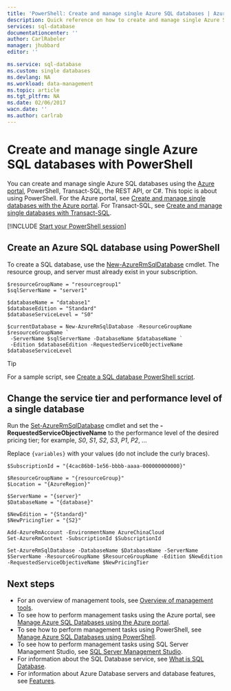 ```yaml
---
title: 'PowerShell: Create and manage single Azure SQL databases | Azure'
description: Quick reference on how to create and manage single Azure SQL database using the Azure portal
services: sql-database
documentationcenter: ''
author: CarlRabeler
manager: jhubbard
editor: ''

ms.service: sql-database
ms.custom: single databases
ms.devlang: NA
ms.workload: data-management
ms.topic: article
ms.tgt_pltfrm: NA
ms.date: 02/06/2017
wacn.date: ''
ms.author: carlrab
---
```


# Create and manage single Azure SQL databases with PowerShell

You can create and manage single Azure SQL databases using the [Azure portal](https://portal.azure.cn/), PowerShell, Transact-SQL, the REST API, or C#. This topic is about using PowerShell. For the Azure portal, see [Create and manage single databases with the Azure portal](./sql-database-manage-single-databases-powershell.md). For Transact-SQL, see [Create and manage single databases with Transact-SQL](./sql-database-manage-single-databases-tsql.md). 

[!INCLUDE [Start your PowerShell session](../../includes/sql-database-powershell.md)]

## Create an Azure SQL database using PowerShell

To create a SQL database, use the [New-AzureRmSqlDatabase](https://docs.microsoft.com/powershell/resourcemanager/azurerm.sql/v2.3.0/new-azurermsqldatabase) cmdlet. The resource group, and server must already exist in your subscription. 

```
$resourceGroupName = "resourcegroup1"
$sqlServerName = "server1"

$databaseName = "database1"
$databaseEdition = "Standard"
$databaseServiceLevel = "S0"

$currentDatabase = New-AzureRmSqlDatabase -ResourceGroupName $resourceGroupName `
 -ServerName $sqlServerName -DatabaseName $databaseName `
 -Edition $databaseEdition -RequestedServiceObjectiveName $databaseServiceLevel
```

> [!TIP]
> For a sample script, see [Create a SQL database PowerShell script](./sql-database-get-started-powershell.md).
>

## Change the service tier and performance level of a single database

Run the [Set-AzureRmSqlDatabase](https://msdn.microsoft.com/zh-cn/library/azure/mt619433\(v=azure.300\).aspx) cmdlet and set the **-RequestedServiceObjectiveName** to the performance level of the desired pricing tier; for example, *S0*, *S1*, *S2*, *S3*, *P1*, *P2*, ...

Replace ```{variables}``` with your values (do not include the curly braces).

```
$SubscriptionId = "{4cac86b0-1e56-bbbb-aaaa-000000000000}"

$ResourceGroupName = "{resourceGroup}"
$Location = "{AzureRegion}"

$ServerName = "{server}"
$DatabaseName = "{database}"

$NewEdition = "{Standard}"
$NewPricingTier = "{S2}"

Add-AzureRmAccount -EnvironmentName AzureChinaCloud
Set-AzureRmContext -SubscriptionId $SubscriptionId

Set-AzureRmSqlDatabase -DatabaseName $DatabaseName -ServerName $ServerName -ResourceGroupName $ResourceGroupName -Edition $NewEdition -RequestedServiceObjectiveName $NewPricingTier
```

## Next steps
* For an overview of management tools, see [Overview of management tools](./sql-database-manage-overview.md).
* To see how to perform management tasks using the Azure portal, see [Manage Azure SQL Databases using the Azure portal](./sql-database-manage-portal.md).
* To see how to perform management tasks using PowerShell, see [Manage Azure SQL Databases using PowerShell](./sql-database-manage-powershell.md).
* To see how to perform management tasks using SQL Server Management Studio, see [SQL Server Management Studio](./sql-database-manage-azure-ssms.md).
* For information about the SQL Database service, see [What is SQL Database](./sql-database-technical-overview.md). 
* For information about Azure Database servers and database features, see [Features](./sql-database-features.md).